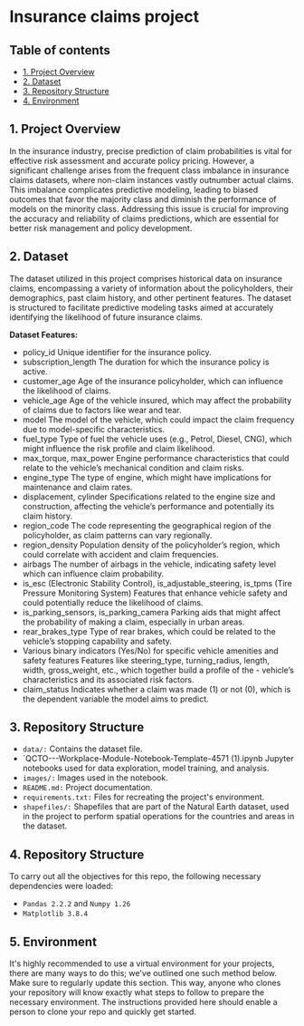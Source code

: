 # Insurance claims project


## Table of contents
* [1. Project Overview](#project-description)
* [2. Dataset](#dataset)
* [3. Repository Structure](#Repository-Structure)
* [4. Environment](#environment)

## 1. Project Overview <a class="anchor" id="project-description"></a>
In the insurance industry, precise prediction of claim probabilities is vital for effective risk assessment and accurate policy pricing. However, a significant challenge arises from the frequent class imbalance in insurance claims datasets, where non-claim instances vastly outnumber actual claims. This imbalance complicates predictive modeling, leading to biased outcomes that favor the majority class and diminish the performance of models on the minority class. Addressing this issue is crucial for improving the accuracy and reliability of claims predictions, which are essential for better risk management and policy development.

## 2. Dataset <a class="anchor" id="dataset"></a>
The dataset utilized in this project comprises historical data on insurance claims, encompassing a variety of information about the policyholders, their demographics, past claim history, and other pertinent features. The dataset is structured to facilitate predictive modeling tasks aimed at accurately identifying the likelihood of future insurance claims.

**Dataset Features:**
- policy_id	Unique identifier for the insurance policy.
- subscription_length	The duration for which the insurance policy is active.
- customer_age	Age of the insurance policyholder, which can influence the likelihood of claims.
- vehicle_age	Age of the vehicle insured, which may affect the probability of claims due to factors like wear and tear.
- model	The model of the vehicle, which could impact the claim frequency due to model-specific characteristics.
- fuel_type	Type of fuel the vehicle uses (e.g., Petrol, Diesel, CNG), which might influence the risk profile and claim likelihood.
- max_torque, max_power	Engine performance characteristics that could relate to the vehicle’s mechanical condition and claim risks.
- engine_type	The type of engine, which might have implications for maintenance and claim rates.
- displacement, cylinder	Specifications related to the engine size and construction, affecting the vehicle’s performance and potentially its claim history.
- region_code	The code representing the geographical region of the policyholder, as claim patterns can vary regionally.
- region_density	Population density of the policyholder’s region, which could correlate with accident and claim frequencies.
- airbags	The number of airbags in the vehicle, indicating safety level which can influence claim probability.
- is_esc (Electronic Stability Control), is_adjustable_steering, is_tpms (Tire Pressure Monitoring System)	Features that enhance vehicle safety and could potentially reduce the likelihood of claims.
- is_parking_sensors, is_parking_camera	Parking aids that might affect the probability of making a claim, especially in urban areas.
- rear_brakes_type	Type of rear brakes, which could be related to the vehicle’s stopping capability and safety.
- Various binary indicators (Yes/No) for specific vehicle amenities and safety features	Features like steering_type, turning_radius, length, width, gross_weight, etc., which together build a profile of the - vehicle’s characteristics and its associated risk factors.
- claim_status	Indicates whether a claim was made (1) or not (0), which is the dependent variable the model aims to predict.

## 3. Repository Structure <a class="anchor" id="packages"></a>

- `data/:` Contains the dataset file.
- `QCTO---Workplace-Module-Notebook-Template-4571 (1).ipynb Jupyter notebooks used for data exploration, model training, and analysis.
- `images/:` Images used in the notebook.
- `README.md:` Project documentation.
- `requirements.txt:` Files for recreating the project's environment.
- `shapefiles/:` Shapefiles that are part of the Natural Earth dataset, used in the project to perform spatial operations for the countries and areas in the dataset.

## 4. Repository Structure <a class="anchor" id="packages"></a>

 To carry out all the objectives for this repo, the following necessary dependencies were loaded:
+ `Pandas 2.2.2` and `Numpy 1.26`
+ `Matplotlib 3.8.4`

## 5. Environment <a class="anchor" id="environment"></a>

It's highly recommended to use a virtual environment for your projects, there are many ways to do this; we've outlined one such method below. Make sure to regularly update this section. This way, anyone who clones your repository will know exactly what steps to follow to prepare the necessary environment. The instructions provided here should enable a person to clone your repo and quickly get started.

